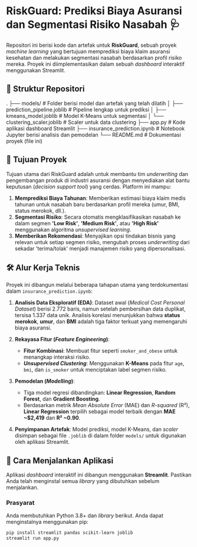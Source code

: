 # RiskGuard: Prediksi Biaya Asuransi dan Segmentasi Risiko Nasabah 🩺

Repositori ini berisi kode dan artefak untuk **RiskGuard**, sebuah proyek *machine learning* yang bertujuan memprediksi biaya klaim asuransi kesehatan dan melakukan segmentasi nasabah berdasarkan profil risiko mereka. Proyek ini diimplementasikan dalam sebuah *dashboard* interaktif menggunakan Streamlit.

## 📂 Struktur Repositori
.
├── models/                     # Folder berisi model dan artefak yang telah dilatih
│   ├── prediction_pipeline.joblib  # Pipeline lengkap untuk prediksi
│   ├── kmeans_model.joblib         # Model K-Means untuk segmentasi
│   └── clustering_scaler.joblib    # Scaler untuk data clustering
├── app.py                      # Kode aplikasi dashboard Streamlit
├── insurance_prediction.ipynb  # Notebook Jupyter berisi analisis dan pemodelan
└── README.md                   # Dokumentasi proyek (file ini)

## 🎯 Tujuan Proyek

Tujuan utama dari RiskGuard adalah untuk membantu tim *underwriting* dan pengembangan produk di industri asuransi dengan menyediakan alat bantu keputusan (*decision support tool*) yang cerdas. Platform ini mampu:
1.  **Memprediksi Biaya Tahunan**: Memberikan estimasi biaya klaim medis tahunan untuk nasabah baru berdasarkan profil mereka (umur, BMI, status merokok, dll.).
2.  **Segmentasi Risiko**: Secara otomatis mengklasifikasikan nasabah ke dalam segmen **'Low Risk'**, **'Medium Risk'**, atau **'High Risk'** menggunakan algoritma *unsupervised learning*.
3.  **Memberikan Rekomendasi**: Menyajikan opsi tindakan bisnis yang relevan untuk setiap segmen risiko, mengubah proses *underwriting* dari sekadar 'terima/tolak' menjadi manajemen risiko yang dipersonalisasi.

## 🛠️ Alur Kerja Teknis

Proyek ini dibangun melalui beberapa tahapan utama yang terdokumentasi dalam `insurance_prediction.ipynb`:

1.  **Analisis Data Eksploratif (EDA)**: Dataset awal (*Medical Cost Personal Dataset*) berisi 2.772 baris, namun setelah pembersihan data duplikat, tersisa 1.337 data unik. Analisis korelasi menunjukkan bahwa **status merokok**, **umur**, dan **BMI** adalah tiga faktor terkuat yang memengaruhi biaya asuransi.

2.  **Rekayasa Fitur (*Feature Engineering*)**:
    * **Fitur Kombinasi**: Membuat fitur seperti `smoker_and_obese` untuk menangkap interaksi risiko.
    * ***Unsupervised Clustering***: Menggunakan **K-Means** pada fitur `age`, `bmi`, dan `is_smoker` untuk menciptakan label segmen risiko.

3.  **Pemodelan (*Modelling*)**:
    * Tiga model regresi dibandingkan: **Linear Regression**, **Random Forest**, dan **Gradient Boosting**.
    * Berdasarkan metrik *Mean Absolute Error* (MAE) dan *R-squared* (R²), **Linear Regression** terpilih sebagai model terbaik dengan **MAE ~$2,419** dan **R² ~0.90**.

4.  **Penyimpanan Artefak**: Model prediksi, model K-Means, dan *scaler* disimpan sebagai file `.joblib` di dalam folder `models/` untuk digunakan oleh aplikasi Streamlit.

## 🚀 Cara Menjalankan Aplikasi

Aplikasi *dashboard* interaktif ini dibangun menggunakan **Streamlit**. Pastikan Anda telah menginstal semua *library* yang dibutuhkan sebelum menjalankan.

### Prasyarat

Anda membutuhkan Python 3.8+ dan *library* berikut. Anda dapat menginstalnya menggunakan pip:
```bash
pip install streamlit pandas scikit-learn joblib
streamlit run app.py